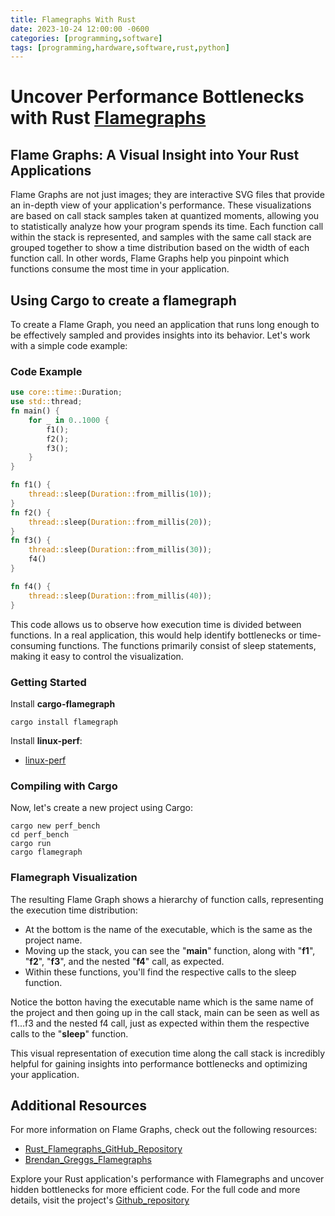 ```yaml
---
title: Flamegraphs With Rust
date: 2023-10-24 12:00:00 -0600
categories: [programming,software]
tags: [programming,hardware,software,rust,python]
---
```

# Uncover Performance Bottlenecks with Rust [Flamegraphs](https://www.brendangregg.com/flamegraphs.html)

## Flame Graphs: A Visual Insight into Your Rust Applications

Flame Graphs are not just images; they are interactive SVG files that provide an in-depth view of your application's performance. These visualizations are based on call stack samples taken at quantized moments, allowing you to statistically analyze how your program spends its time. Each function call within the stack is represented, and samples with the same call stack are grouped together to show a time distribution based on the width of each function call. In other words, Flame Graphs help you pinpoint which functions consume the most time in your application.

<p><object data="/assets/images/flamegraph.svg" title="Interactive Flamegraph" type="image/svg+xml" width=900 height=522>
</object></p>

## Using Cargo to create a flamegraph

To create a Flame Graph, you need an application that runs long enough to be effectively sampled and provides insights into its behavior. Let's work with a simple code example:

### Code Example
```rust
use core::time::Duration;
use std::thread;
fn main() {
    for _ in 0..1000 {
        f1();
        f2();
        f3();
    }
}

fn f1() {
    thread::sleep(Duration::from_millis(10));
}
fn f2() {
    thread::sleep(Duration::from_millis(20));
}
fn f3() {
    thread::sleep(Duration::from_millis(30));
    f4()
}

fn f4() {
    thread::sleep(Duration::from_millis(40));
}

```
This code allows us to observe how execution time is divided between functions. In a real application, this would help identify bottlenecks or time-consuming functions. The functions primarily consist of sleep statements, making it easy to control the visualization.

### Getting Started

Install __cargo-flamegraph__

```
cargo install flamegraph
```

Install __linux-perf__:

* [linux-perf](https://www.swift.org/server/guides/linux-perf.html)

### Compiling with Cargo

Now, let's create a new project using Cargo:


```
cargo new perf_bench
cd perf_bench
cargo run
cargo flamegraph
```


### Flamegraph Visualization

The resulting Flame Graph shows a hierarchy of function calls, representing the execution time distribution:

* At the bottom is the name of the executable, which is the same as the project name.
* Moving up the stack, you can see the "__main__" function, along with "__f1__", "__f2__", "__f3__", and the nested "__f4__" call, as expected.
* Within these functions, you'll find the respective calls to the sleep function.

Notice the botton having the executable name which is the same name of the project and then going up in the call stack, main can be seen as well as f1...f3 and the nested f4 call, just as expected within them the respective calls to the "__sleep__" function.

This visual representation of execution time along the call stack is incredibly helpful for gaining insights into performance bottlenecks and optimizing your application.

## Additional Resources
For more information on Flame Graphs, check out the following resources:

* [Rust_Flamegraphs_GitHub_Repository](https://github.com/flamegraph-rs/flamegraph#systems-performance-work-guided-by-flamegraphs)
* [Brendan_Greggs_Flamegraphs](https://chat.openai.com/c/41615698-1fc1-4654-9637-5d5aa5f88720#:~:text=Brendan%20Gregg%27s%20Flamegraphs)

Explore your Rust application's performance with Flamegraphs and uncover hidden bottlenecks for more efficient code. For the full code and more details, visit the project's [Github_repository](https://github.com/flamegraph-rs/flamegraph#systems-performance-work-guided-by-flamegraphs)
